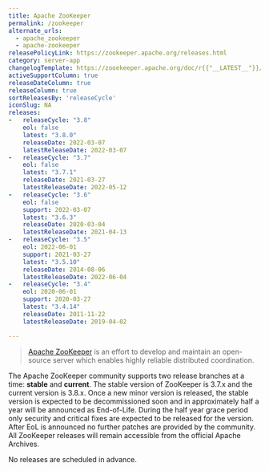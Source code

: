 ```yaml
---
title: Apache ZooKeeper
permalink: /zookeeper
alternate_urls:
  - apache_zookeeper
  - apache-zookeeper
releasePolicyLink: https://zookeeper.apache.org/releases.html
category: server-app
changelogTemplate: https://zooekeeper.apache.org/doc/r{{"__LATEST__"}}/releasenotes.html
activeSupportColumn: true
releaseDateColumn: true
releaseColumn: true
sortReleasesBy: 'releaseCycle'
iconSlug: NA
releases:
-   releaseCycle: "3.8"
    eol: false
    latest: "3.8.0"
    releaseDate: 2022-03-07
    latestReleaseDate: 2022-03-07
-   releaseCycle: "3.7"
    eol: false
    latest: "3.7.1"
    releaseDate: 2021-03-27
    latestReleaseDate: 2022-05-12
-   releaseCycle: "3.6"
    eol: false
    support: 2022-03-07
    latest: "3.6.3"
    releaseDate: 2020-03-04
    latestReleaseDate: 2021-04-13
-   releaseCycle: "3.5"
    eol: 2022-06-01
    support: 2021-03-27
    latest: "3.5.10"
    releaseDate: 2014-08-06
    latestReleaseDate: 2022-06-04
-   releaseCycle: "3.4"
    eol: 2020-06-01
    support: 2020-03-27
    latest: "3.4.14"
    releaseDate: 2011-11-22
    latestReleaseDate: 2019-04-02

---
```


> [Apache ZooKeeper](https://zookeeper.apache.org/) is an effort to develop and maintain an open-source server which enables highly reliable distributed coordination.

The Apache ZooKeeper community supports two release branches at a time: **stable** and **current**. The stable version of ZooKeeper is 3.7.x and the current version is 3.8.x. Once a new minor version is released, the stable version is expected to be decommissioned soon and in approximately half a year will be announced as End-of-Life. During the half year grace period only security and critical fixes are expected to be released for the version. After EoL is announced no further patches are provided by the community. All ZooKeeper releases will remain accessible from the official Apache Archives.

No releases are scheduled in advance.
